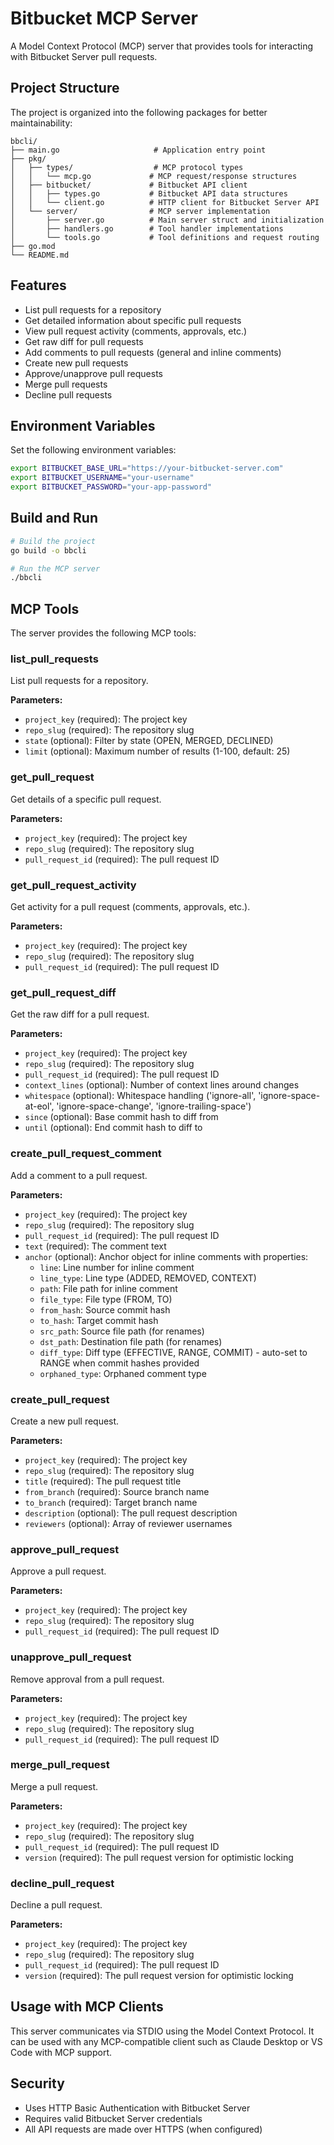 # Bitbucket MCP Server

A Model Context Protocol (MCP) server that provides tools for interacting with Bitbucket Server pull requests.

## Project Structure

The project is organized into the following packages for better maintainability:

```
bbcli/
├── main.go                     # Application entry point
├── pkg/
│   ├── types/                  # MCP protocol types
│   │   └── mcp.go             # MCP request/response structures
│   ├── bitbucket/             # Bitbucket API client
│   │   ├── types.go           # Bitbucket API data structures
│   │   └── client.go          # HTTP client for Bitbucket Server API
│   └── server/                # MCP server implementation
│       ├── server.go          # Main server struct and initialization
│       ├── handlers.go        # Tool handler implementations
│       └── tools.go           # Tool definitions and request routing
├── go.mod
└── README.md
```

## Features

- List pull requests for a repository
- Get detailed information about specific pull requests
- View pull request activity (comments, approvals, etc.)
- Get raw diff for pull requests
- Add comments to pull requests (general and inline comments)
- Create new pull requests
- Approve/unapprove pull requests
- Merge pull requests
- Decline pull requests

## Environment Variables

Set the following environment variables:

```bash
export BITBUCKET_BASE_URL="https://your-bitbucket-server.com"
export BITBUCKET_USERNAME="your-username"
export BITBUCKET_PASSWORD="your-app-password"
```

## Build and Run

```bash
# Build the project
go build -o bbcli

# Run the MCP server
./bbcli
```

## MCP Tools

The server provides the following MCP tools:

### list_pull_requests
List pull requests for a repository.

**Parameters:**
- `project_key` (required): The project key
- `repo_slug` (required): The repository slug
- `state` (optional): Filter by state (OPEN, MERGED, DECLINED)
- `limit` (optional): Maximum number of results (1-100, default: 25)

### get_pull_request
Get details of a specific pull request.

**Parameters:**
- `project_key` (required): The project key
- `repo_slug` (required): The repository slug
- `pull_request_id` (required): The pull request ID

### get_pull_request_activity
Get activity for a pull request (comments, approvals, etc.).

**Parameters:**
- `project_key` (required): The project key
- `repo_slug` (required): The repository slug
- `pull_request_id` (required): The pull request ID

### get_pull_request_diff
Get the raw diff for a pull request.

**Parameters:**
- `project_key` (required): The project key
- `repo_slug` (required): The repository slug
- `pull_request_id` (required): The pull request ID
- `context_lines` (optional): Number of context lines around changes
- `whitespace` (optional): Whitespace handling ('ignore-all', 'ignore-space-at-eol', 'ignore-space-change', 'ignore-trailing-space')
- `since` (optional): Base commit hash to diff from
- `until` (optional): End commit hash to diff to

### create_pull_request_comment
Add a comment to a pull request.

**Parameters:**
- `project_key` (required): The project key
- `repo_slug` (required): The repository slug
- `pull_request_id` (required): The pull request ID
- `text` (required): The comment text
- `anchor` (optional): Anchor object for inline comments with properties:
  - `line`: Line number for inline comment
  - `line_type`: Line type (ADDED, REMOVED, CONTEXT)
  - `path`: File path for inline comment
  - `file_type`: File type (FROM, TO)
  - `from_hash`: Source commit hash
  - `to_hash`: Target commit hash
  - `src_path`: Source file path (for renames)
  - `dst_path`: Destination file path (for renames)
  - `diff_type`: Diff type (EFFECTIVE, RANGE, COMMIT) - auto-set to RANGE when commit hashes provided
  - `orphaned_type`: Orphaned comment type

### create_pull_request
Create a new pull request.

**Parameters:**
- `project_key` (required): The project key
- `repo_slug` (required): The repository slug
- `title` (required): The pull request title
- `from_branch` (required): Source branch name
- `to_branch` (required): Target branch name
- `description` (optional): The pull request description
- `reviewers` (optional): Array of reviewer usernames

### approve_pull_request
Approve a pull request.

**Parameters:**
- `project_key` (required): The project key
- `repo_slug` (required): The repository slug
- `pull_request_id` (required): The pull request ID

### unapprove_pull_request
Remove approval from a pull request.

**Parameters:**
- `project_key` (required): The project key
- `repo_slug` (required): The repository slug
- `pull_request_id` (required): The pull request ID

### merge_pull_request
Merge a pull request.

**Parameters:**
- `project_key` (required): The project key
- `repo_slug` (required): The repository slug
- `pull_request_id` (required): The pull request ID
- `version` (required): The pull request version for optimistic locking

### decline_pull_request
Decline a pull request.

**Parameters:**
- `project_key` (required): The project key
- `repo_slug` (required): The repository slug
- `pull_request_id` (required): The pull request ID
- `version` (required): The pull request version for optimistic locking

## Usage with MCP Clients

This server communicates via STDIO using the Model Context Protocol. It can be used with any MCP-compatible client such as Claude Desktop or VS Code with MCP support.

## Security

- Uses HTTP Basic Authentication with Bitbucket Server
- Requires valid Bitbucket Server credentials
- All API requests are made over HTTPS (when configured)
